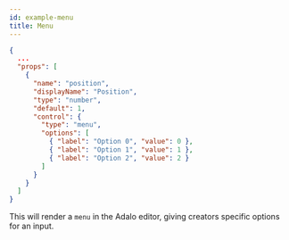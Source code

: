 ```yaml
---
id: example-menu
title: Menu
---
```


```json
{
  ...
  "props": [
    {
      "name": "position",
      "displayName": "Position",
      "type": "number",
      "default": 1,
      "control": {
        "type": "menu",
        "options": [
          { "label": "Option 0", "value": 0 },
          { "label": "Option 1", "value": 1 },
          { "label": "Option 2", "value": 2 }
        ]
      }
    }
  ]
}

```

This will render a `menu` in the Adalo editor, giving creators specific options for an input.
